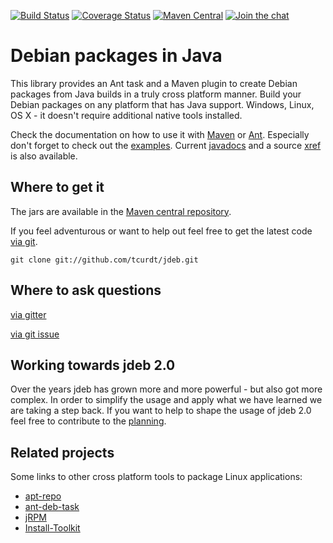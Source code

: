 [![Build Status](https://img.shields.io/github/workflow/status/tcurdt/jdeb/ci?style=for-the-badge)](https://github.com/tcurdt/jdeb/actions)
[![Coverage Status](https://img.shields.io/codecov/c/github/tcurdt/jdeb/master?style=for-the-badge)](https://codecov.io/gh/tcurdt/jdeb)
[![Maven Central](https://img.shields.io/maven-central/v/org.vafer/jdeb.svg?style=for-the-badge&maxAge=86400)](http://search.maven.org/#search%7Cgav%7C1%7Cg%3A%22org.vafer%22%20AND%20a%3A%22jdeb%22)
[![Join the chat](https://img.shields.io/gitter/room/tcurdt/jdeb?style=for-the-badge)](https://gitter.im/tcurdt/jdeb?utm_source=badge&utm_medium=badge&utm_campaign=pr-badge&utm_content=badge)

# Debian packages in Java

This library provides an Ant task and a Maven plugin to create Debian packages
from Java builds in a truly cross platform manner. Build your Debian packages
on any platform that has Java support. Windows, Linux, OS X - it doesn't require
additional native tools installed.

Check the documentation on how to use it with [Maven](http://github.com/tcurdt/jdeb/blob/master/docs/maven.md)
or [Ant](http://github.com/tcurdt/jdeb/blob/master/docs/ant.md). Especially don't forget to check out the
[examples](http://github.com/tcurdt/jdeb/blob/master/src/examples/). Current
[javadocs](http://tcurdt.github.com/jdeb/apidocs/) and a source
[xref](http://tcurdt.github.com/jdeb/xref/) is also available.


## Where to get it

The jars are available in the [Maven central repository](https://repo1.maven.org/maven2/org/vafer/jdeb/).

If you feel adventurous or want to help out feel free to get the latest code
[via git](http://github.com/tcurdt/jdeb/tree/master).

    git clone git://github.com/tcurdt/jdeb.git

## Where to ask questions

[via gitter](https://gitter.im/tcurdt/jdeb)

[via git issue](https://github.com/tcurdt/jdeb/issues)


## Working towards jdeb 2.0

Over the years jdeb has grown more and more powerful - but also got more complex. In order to simplify the usage and apply what we have learned we are taking a step back. If you want to help to shape the usage of jdeb 2.0 feel free to contribute to the [planning](https://github.com/tcurdt/jdeb/issues/195).

## Related projects

Some links to other cross platform tools to package Linux applications:
* [apt-repo](https://github.com/theoweiss/apt-repo)
* [ant-deb-task](http://code.google.com/p/ant-deb-task)
* [jRPM](http://jrpm.sourceforge.net)
* [Install-Toolkit](http://install-toolkit.sourceforge.net)
